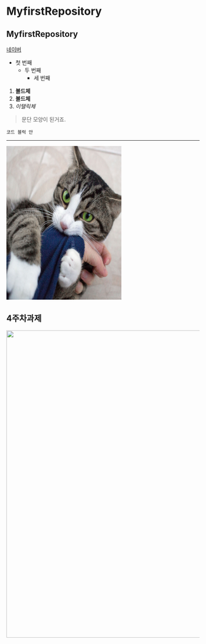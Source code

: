 # MyfirstRepository
## MyfirstRepository

[네이버](https://naver.com)

- 첫 번째
  - 두 번째
    - 세 번째
   
1. **볼드체**
2. __볼드체__
3. *이탤릭체*

>문단 모양이 된거죠.
>

```
코드 블럭 안
```
* * *

<img width="300" height="400" src="./png/cat.png"></ing>

## 4주차과제 
<img width="600" height="800" src="./png/4주차과제.png"></ing>
